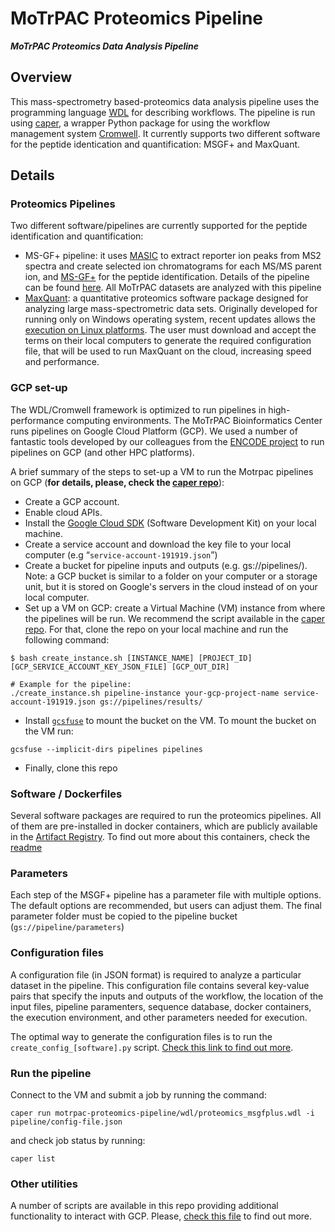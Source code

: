 # MoTrPAC Proteomics Pipeline

***MoTrPAC Proteomics Data Analysis Pipeline***

## Overview

This mass-spectrometry based-proteomics data analysis pipeline uses the programming language [WDL](https://openwdl.org/) for describing workflows. The pipeline is run using [caper](https://github.com/ENCODE-DCC/caper), a wrapper Python package for using the workflow management system [Cromwell](https://github.com/broadinstitute/cromwell). It currently supports two different software for the peptide identication and quantification: MSGF+ and MaxQuant.

## Details

### Proteomics Pipelines

Two different software/pipelines are currently supported for the peptide identification and quantification:

- MS-GF+ pipeline: it uses [MASIC](https://github.com/PNNL-Comp-Mass-Spec/MASIC) to extract reporter ion peaks from MS2 spectra and create selected ion chromatograms for each MS/MS parent ion, and [MS-GF+](https://github.com/MSGFPlus/msgfplus) for the peptide identification. Details of the pipeline can be found [here](docs/readme_msgfplus-details.md). All MoTrPAC datasets are analyzed with this pipeline
- [MaxQuant](https://www.maxquant.org/): a quantitative proteomics software package designed for analyzing large mass-spectrometric data sets. Originally developed for running only on Windows operating system, recent updates allows the [execution on Linux platforms](https://www.nature.com/articles/s41592-018-0018-y). The user must download and accept the terms on their local computers to generate the required configuration file, that will be used to run MaxQuant on the cloud, increasing speed and performance.

### GCP set-up

The WDL/Cromwell framework is optimized to run pipelines in high-performance computing environments. The MoTrPAC Bioinformatics Center runs pipelines on Google Cloud Platform (GCP). We used a number of fantastic tools developed by our colleagues from the [ENCODE project](https://github.com/ENCODE-DCC) to run pipelines on GCP (and other HPC platforms).

A brief summary of the steps to set-up a VM to run the Motrpac pipelines on GCP (**for details, please, check the [caper repo](https://github.com/ENCODE-DCC/caper/blob/master/scripts/gcp_caper_server/README.md)**):
- Create a GCP account.
- Enable cloud APIs. 
- Install the [Google Cloud SDK](https://cloud.google.com/sdk/docs/install) (Software Development Kit) on your local machine.    
- Create a service account and download the key file to your local computer (e.g  “`service-account-191919.json`”)
- Create a bucket for pipeline inputs and outputs (e.g. gs://pipelines/). Note: a GCP bucket is similar to a folder on your computer or a storage unit, but it is stored on Google's servers in the cloud instead of on your local computer.
- Set up a VM on GCP: create a Virtual Machine (VM) instance from where the pipelines will be run. We recommend the script available in the [caper repo](https://github.com/ENCODE-DCC/caper). For that, clone the repo on your local machine and run the following command:

```
$ bash create_instance.sh [INSTANCE_NAME] [PROJECT_ID] [GCP_SERVICE_ACCOUNT_KEY_JSON_FILE] [GCP_OUT_DIR]

# Example for the pipeline:
./create_instance.sh pipeline-instance your-gcp-project-name service-account-191919.json gs://pipelines/results/
```

- Install [`gcsfuse`](https://github.com/GoogleCloudPlatform/gcsfuse) to mount the bucket on the VM. To mount the bucket on the VM run:

```
gcsfuse --implicit-dirs pipelines pipelines
```

- Finally, clone this repo

### Software / Dockerfiles

Several software packages are required to run the proteomics pipelines. All of them are pre-installed in docker containers, which are publicly available in the [Artifact Registry](https://cloud.google.com/artifact-registry). To find out more about this containers, check the [readme](dockerfiles/docker_readme.md)


### Parameters

Each step of the MSGF+ pipeline has a parameter file with multiple options. The default options are recommended, but users can adjust them. The final parameter folder must be copied to the pipeline  bucket (`gs://pipeline/parameters`)


### Configuration files

A configuration file (in JSON format) is required to analyze a particular dataset in the pipeline. This configuration file contains several key-value pairs that specify the inputs and outputs of the workflow, the location of the input files, pipeline paramenters, sequence database, docker containers, the execution environment, and other parameters needed for execution. 

The optimal way to generate the configuration files is to run  the `create_config_[software].py` script. [Check this link to find out more](scripts/scripts_readme.md). 

### Run the pipeline

Connect to the VM and submit a job by running the command:

```
caper run motrpac-proteomics-pipeline/wdl/proteomics_msgfplus.wdl -i pipeline/config-file.json
```

and check job status by running:

```
caper list
```

### Other utilities

A number of scripts are available in this repo providing additional functionality to interact with GCP. Please, [check this file](scripts/scripts_readme.md) to find out more. 
